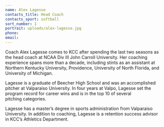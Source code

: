 ```yaml
---
name: Alex Lagesse
contacts_title: Head Coach
contacts_sport: softball
sort_number: 1
portrait: uploads/alex-lagesse.jpg
phone:
email:
---
```

Coach Alex Lagesse comes to KCC after spending the last two seasons as the head coach at NCAA Div III John Carroll University. Her coaching experience spans more than a decade, including stints as an assistant at Northern Kentucky University, Providence, University of North Florida, and University of&nbsp;Michigan.

Lagesse is a graduate of Beecher High School and was an accomplished pitcher at Valparaiso University. In four years at Valpo, Lagesse set the program record for career wins and is in the top 10 of several pitching&nbsp;categories.

Lagesse has a master’s degree in sports administration from Valparaiso University. In addition to coaching, Lagesse is a retention success advisor in KCC’s Athletics&nbsp;Department.